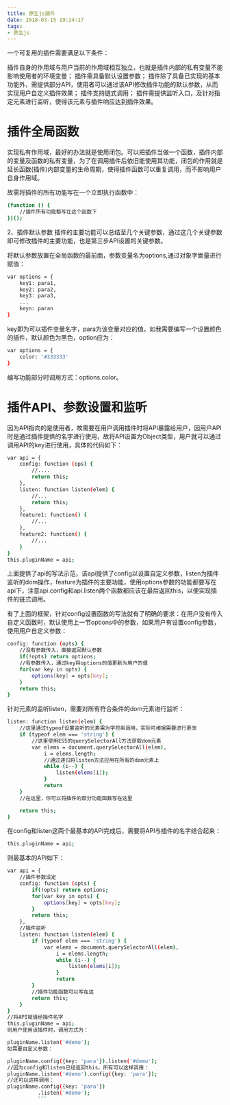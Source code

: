 ```yaml
---
title: 原生js插件
date: 2018-03-15 19:24:17
tags:
- 原生js
---
```

一个可复用的插件需要满足以下条件：

插件自身的作用域与用户当前的作用域相互独立，也就是插件内部的私有变量不能影响使用者的环境变量；
插件需具备默认设置参数；
插件除了具备已实现的基本功能外，需提供部分API，使用者可以通过该API修改插件功能的默认参数，从而实现用户自定义插件效果；
插件支持链式调用；
插件需提供监听入口，及针对指定元素进行监听，使得该元素与插件响应达到插件效果。



# 插件全局函数
实现私有作用域，最好的办法就是使用闭包。可以把插件当做一个函数，插件内部的变量及函数的私有变量，为了在调用插件后依旧能使用其功能，闭包的作用就是延长函数(插件)内部变量的生命周期，使得插件函数可以重复调用，而不影响用户自身作用域。

故需将插件的所有功能写在一个立即执行函数中：

```bash
(function () {
	//插件所有功能都写在这个函数下
})();
```
2、插件默认参数
插件的主要功能可以总结至几个关键参数，通过这几个关键参数即可修改插件的主要功能，也是第三步API设置的关键参数。

将默认参数放置在全局函数的最前面，参数变量名为options,通过对象字面量进行赋值：

```bash
var options = {
	key1: para1,
	key2: para2,
	key3: para3,
	...
	keyn: paran
}
```
key即为可以插件变量名字，para为该变量对应的值。如我需要编写一个设置颜色的插件，默认颜色为黑色，option应为：

```bash
var options = {
	color: '#333333'
}
```
编写功能部分时调用方式：options.color。

# 插件API、参数设置和监听
因为API指向的是使用者，故需要在用户调用插件时将API暴露给用户，因用户API时是通过插件提供的名字进行使用，故将API设置为Object类型，用户就可以通过调用API的key进行使用，具体的代码如下：

```bash
var api = {
	config: function (ops) {
		//....
		return this;
	},
	listen: function listen(elem) {
		//...
		return this;
	},
	feature1: function() {
		//...
	},
	feature2: function() {
		//...
	}
}
this.pluginName = api;
```
上面提供了api的写法示范，该api提供了config以设置自定义参数，listen为插件监听的dom操作，feature为插件的主要功能，使用options参数的功能都要写在api下，注意api.config和api.listen两个函数都应该在最后返回this，以便实现插件的链式调用。

有了上面的框架，针对config设置函数的写法就有了明确的要求：在用户没有传入自定义函数时，默认使用上一节options中的参数，如果用户有设置config参数，使用用户自定义参数：

```bash
config: function (opts) {
	//没有参数传入，直接返回默认参数
	if(!opts) return options;
	//有参数传入，通过key将options的值更新为用户的值
	for(var key in opts) {
		options[key] = opts[key];
	}
	return this;
}
```
针对元素的监听listen，需要对所有符合条件的dom元素进行监听：

```bash
listen: function listen(elem) {
	//这里通过typeof设置监听的元素需为字符串调用，实际可根据需要进行更改
	if (typeof elem === 'string') {
		//这里使用ES5的querySelectorAll方法获取dom元素
		var elems = document.querySelectorAll(elem),
			i = elems.length;
			//通过递归将listen方法应用在所有的dom元素上
			while (i--) {
				listen(elems[i]);
			}
			return
	}
	//在这里，你可以将插件的部分功能函数写在这里

	return this;
}
```
在config和listen这两个最基本的API完成后，需要将API与插件的名字结合起来：

```bash
this.pluginName = api;
```
则最基本的API如下：

```bash
var api = {
	//插件参数设定
	config: function (opts) {
		if(!opts) return options;
		for(var key in opts) {
			options[key] = opts[key];
		}
		return this;
	},
	//插件监听
	listen: function listen(elem) {
		if (typeof elem === 'string') {
			var elems = document.querySelectorAll(elem),
				i = elems.length;
				while (i--) {
					listen(elems[i]);
				}
				return
		}
		//插件功能函数可以写在这
		return this;
	}
}
//将API赋值给插件名字
this.pluginName = api;
则用户使用该插件时，调用方式为：

pluginName.listen('#demo');
如需要自定义参数：

pluginName.config({key: 'para'}).listen('#demo');
//因为config和listen已经返回this，所有可以这样调用：
pluginName.listen('#demo').config({key: 'para'});
//还可以这样调用：
pluginName.config({key: 'para'})
		  .listen('#demo');
		  ```
